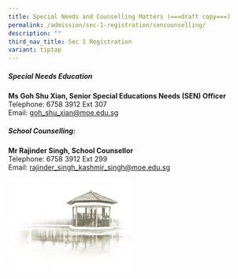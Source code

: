 ```yaml
---
title: Special Needs and Counselling Matters (===draft copy===)
permalink: /admission/sec-1-registration/sencounselling/
description: ""
third_nav_title: Sec 1 Registration
variant: tiptap
---
```

##### **Special Needs Education**<br>
**Ms Goh Shu Xian, Senior Special Educations Needs (SEN) Officer**<br>
Telephone: 6758 3912 Ext 307<br>
Email: goh_shu_xian@moe.edu.sg<br>

##### **School Counselling:**<br>
**Mr Rajinder Singh, School Counsellor**<br>
Telephone: 6758 3912 Ext 299<br>
Email: rajinder_singh_kashmir_singh@moe.edu.sg<br>



<img src="/images/pavilion.png" style="width:50%">